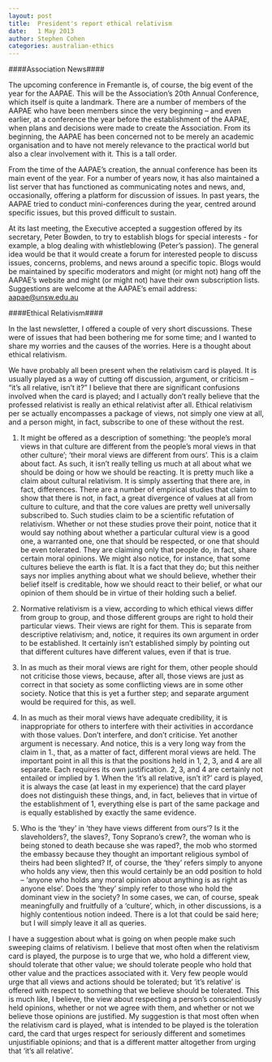 ```yaml
---
layout: post
title:  President's report ethical relativism
date:   1 May 2013
author: Stephen Cohen 
categories: australian-ethics
---
```


####Association News####

The upcoming conference in Fremantle is, of course, the big event of the year for the AAPAE. This will be the Association’s 20th Annual Conference, which itself is quite a landmark. There are a number of members of the AAPAE who have been members since the very beginning – and even earlier, at a conference the year before the establishment of the AAPAE, when plans and decisions were made to create the Association. From its beginning, the AAPAE has been concerned not to be merely an academic organisation and to have not merely relevance to the practical world but also a clear involvement with it. This is a tall order. 

From the time of the AAPAE’s creation, the annual conference has been its main event of the year. For a number of years now, it has also maintained a list server that has functioned as communicating notes and news, and, occasionally, offering a platform for discussion of issues. In past years, the AAPAE tried to conduct mini-conferences during the year, centred around specific issues, but this proved difficult to sustain. 

At its last meeting, the Executive accepted a suggestion offered by its secretary, Peter Bowden, to try to establish blogs for special interests - for example, a blog dealing with whistleblowing (Peter’s passion). The general idea would be that it would create a forum for interested people to discuss issues, concerns, problems, and news around a specific topic. Blogs would be maintained by specific moderators and might (or might not) hang off the AAPAE’s website and might (or might not) have their own subscription lists. Suggestions are welcome at the AAPAE’s email address:  
aapae@unsw.edu.au 

####Ethical Relativism####

In the last newsletter, I offered a couple of very short discussions. These were of issues that had been bothering me for some time; and I wanted to share my worries and the causes of the worries. Here is a thought about ethical relativism.

We have probably all been present when the relativism card is played. It is usually played as a way of cutting off discussion, argument, or criticism – “it’s all relative, isn’t it?”  I believe that there are significant confusions involved when the card is played; and I actually don’t really believe that the professed relativist is really an ethical relativist after all. Ethical relativism per se actually encompasses a package of views, not simply one view at all, and a person might, in fact, subscribe to one of these without the rest.

1. It might be offered as a description of something:  ‘the people’s moral views in that culture are different from the people’s moral views in that other culture’; ‘their moral views are different from ours’. This is a claim about fact. As such, it isn’t really telling us much at all about what we should be doing or how we should be reacting. It is pretty much like a claim about cultural relativism. It is simply asserting that there are, in fact, differences. There are a number of empirical studies that claim to show that there is not, in fact, a great divergence of values at all from culture to culture, and that the core values are pretty well universally subscribed to. Such studies claim to be a scientific refutation of relativism. Whether or not these studies prove their point, notice that it would say nothing about whether a particular cultural view is a good one, a warranted one, one that should be respected, or one that should be even tolerated. They are claiming only that people do, in fact, share certain moral opinions. We might also notice, for instance, that some cultures believe the earth is flat. It is a fact that they do; but this neither says nor implies anything about what we should believe, whether their belief itself is creditable, how we should react to their belief, or what our opinion of them should be in virtue of their holding such a belief. 

2. Normative relativism is a view, according to which ethical views differ from group to group, and those different groups are right to hold their particular views. Their views are right for them. This is separate from descriptive relativism; and, notice, it requires its own argument in order to be established. It certainly isn’t established simply by pointing out that different cultures have different values, even if that is true. 

3. In as much as their moral views are right for them, other people should not criticise those views, because, after all, those views are just as correct in that society as some conflicting views are in some other society. Notice that this is yet a further step; and separate argument would be required for this, as well. 

4. In as much as their moral views have adequate credibility, it is inappropriate for others to interfere with their activities in accordance with those values. Don’t interfere, and don’t criticise. Yet another argument is necessary. And notice, this is a very long way from the claim in 1., that, as a matter of fact, different moral views are held. 
The important point in all this is that the positions held in 1, 2, 3, and 4 are all separate. Each requires its own justification. 2, 3, and 4 are certainly not entailed or implied by 1. When the ‘it’s all relative, isn’t it?’ card is played, it is always the case (at least in my experience) that the card player does not distinguish these things, and, in fact, believes that in virtue of the establishment of 1, everything else is part of the same package and is equally established by exactly the same evidence. 

5. Who is the ‘they’ in ‘they have views different from ours’?  Is it the slaveholders?, the slaves?, Tony Soprano’s crew?, the woman who is being stoned to death because she was raped?, the mob who stormed the embassy because they thought an important religious symbol of theirs had been slighted?  If, of course, the ‘they’ refers simply to anyone who holds any view, then this would certainly be an odd position to hold – 
‘anyone who holds any moral opinion about anything is as right as anyone else’. Does the ‘they’ simply refer to those who hold the dominant view in the society?  In some cases, we can, of course, speak meaningfully and fruitfully of a ‘culture’, which, in other discussions, is a highly contentious notion indeed. There is a lot that could be said here; but I will simply leave it all as queries. 

I have a suggestion about what is going on when people make such sweeping claims of relativism. I believe that most often when the relativism card is played, the purpose is to urge that we, who hold a different view, should tolerate that other value; we should tolerate people who hold that other value and the practices associated with it. Very few people would urge that all views and actions should be tolerated; but ‘it’s relative’ is offered with respect to something that we believe should be tolerated. This is much like, I believe, the view about respecting a person’s conscientiously held opinions, whether or not we agree with them, and whether or not we believe those opinions are justified. My suggestion is that most often when the relativism card is played, what is intended to be played is the toleration card, the card that urges respect for seriously different and sometimes unjustifiable opinions; and that is a different matter altogether from urging that ‘it’s all relative’. 

